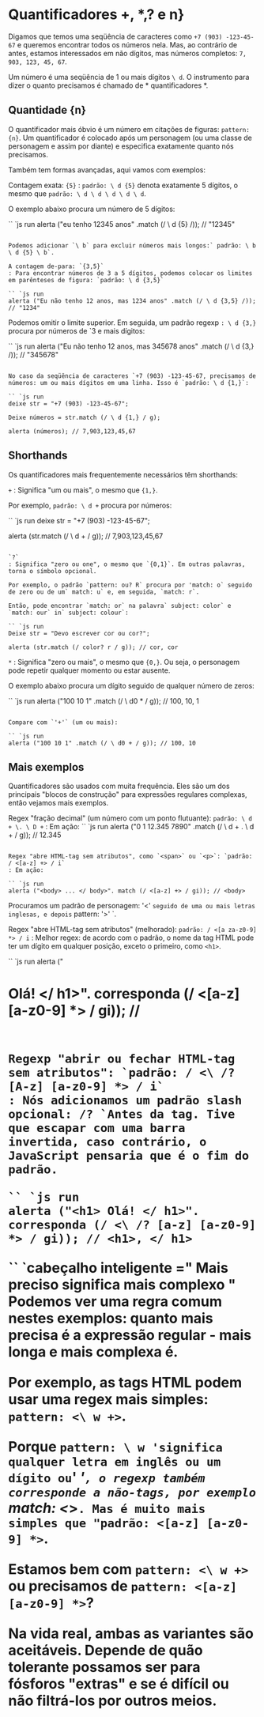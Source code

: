# Quantificadores +, *,? e n}

Digamos que temos uma seqüência de caracteres como `+7 (903) -123-45-67` e queremos encontrar todos os números nela. Mas, ao contrário de antes, estamos interessados ​​em não dígitos, mas números completos: `7, 903, 123, 45, 67`.

Um número é uma seqüência de 1 ou mais dígitos `\ d`. O instrumento para dizer o quanto precisamos é chamado de * quantificadores *.

## Quantidade {n}

O quantificador mais óbvio é um número em citações de figuras: `pattern: {n}`. Um quantificador é colocado após um personagem (ou uma classe de personagem e assim por diante) e especifica exatamente quanto nós precisamos.

Também tem formas avançadas, aqui vamos com exemplos:

Contagem exata: `{5}`
: `padrão: \ d {5}` denota exatamente 5 dígitos, o mesmo que `padrão: \ d \ d \ d \ d \ d`.

O exemplo abaixo procura um número de 5 dígitos:

`` `js run
alerta ("eu tenho 12345 anos" .match (/ \ d {5} /)); // "12345"
```

Podemos adicionar `\ b` para excluir números mais longos:` padrão: \ b \ d {5} \ b`.

A contagem de-para: `{3,5}`
: Para encontrar números de 3 a 5 dígitos, podemos colocar os limites em parênteses de figura: `padrão: \ d {3,5}`

`` `js run
alerta ("Eu não tenho 12 anos, mas 1234 anos" .match (/ \ d {3,5} /)); // "1234"
```

Podemos omitir o limite superior. Em seguida, um padrão regexp `: \ d {3,}` procura por números de `3 e mais dígitos:

`` `js run
alerta ("Eu não tenho 12 anos, mas 345678 anos" .match (/ \ d {3,} /)); // "345678"
```

No caso da seqüência de caracteres `+7 (903) -123-45-67, precisamos de números: um ou mais dígitos em uma linha. Isso é `padrão: \ d {1,}`:

`` `js run
deixe str = "+7 (903) -123-45-67";

Deixe números = str.match (/ \ d {1,} / g);

alerta (números); // 7,903,123,45,67
```

## Shorthands

Os quantificadores mais frequentemente necessários têm shorthands:

`+`
: Significa "um ou mais", o mesmo que `{1,}`.

Por exemplo, `padrão: \ d +` procura por números:

`` `js run
deixe str = "+7 (903) -123-45-67";

alerta (str.match (/ \ d + / g)); // 7,903,123,45,67
```

`?`
: Significa "zero ou one", o mesmo que `{0,1}`. Em outras palavras, torna o símbolo opcional.

Por exemplo, o padrão `pattern: ou? R` procura por 'match: o` seguido de zero ou de um` match: u` e, em seguida, `match: r`.

Então, pode encontrar `match: or` na palavra` subject: color` e `match: our` in` subject: colour`:

`` `js run
Deixe str = "Devo escrever cor ou cor?";

alerta (str.match (/ color? r / g)); // cor, cor
```

`*`
: Significa "zero ou mais", o mesmo que `{0,}`. Ou seja, o personagem pode repetir qualquer momento ou estar ausente.

O exemplo abaixo procura um dígito seguido de qualquer número de zeros:

`` `js run
alerta ("100 10 1" .match (/ \ d0 * / g)); // 100, 10, 1
```

Compare com `'+'` (um ou mais):

`` `js run
alerta ("100 10 1" .match (/ \ d0 + / g)); // 100, 10
```

## Mais exemplos

Quantificadores são usados ​​com muita frequência. Eles são um dos principais "blocos de construção" para expressões regulares complexas, então vejamos mais exemplos.

Regex "fração decimal" (um número com um ponto flutuante): `padrão: \ d + \. \ D +`
: Em ação:
`` `js run
alerta ("0 1 12.345 7890" .match (/ \ d + \. \ d + / g)); // 12.345
```

Regex "abre HTML-tag sem atributos", como `<span>` ou `<p>`: `padrão: / <[a-z] +> / i`
: Em ação:

`` `js run
alerta ("<body> ... </ body>". match (/ <[a-z] +> / gi)); // <body>
```

Procuramos um padrão de personagem: '<' `seguido de uma ou mais letras inglesas, e depois` pattern: '>' `.

Regex "abre HTML-tag sem atributos" (melhorado): `padrão: / <[a za-z0-9] *> / i`
: Melhor regex: de acordo com o padrão, o nome da tag HTML pode ter um dígito em qualquer posição, exceto o primeiro, como `<h1>`.

`` `js run
alerta ("<h1> Olá! </ h1>". corresponda (/ <[a-z] [a-z0-9] *> / gi)); // <h1>
```

Regexp "abrir ou fechar HTML-tag sem atributos": `padrão: / <\ /? [A-z] [a-z0-9] *> / i`
: Nós adicionamos um padrão slash opcional: /? `Antes da tag. Tive que escapar com uma barra invertida, caso contrário, o JavaScript pensaria que é o fim do padrão.

`` `js run
alerta ("<h1> Olá! </ h1>". corresponda (/ <\ /? [a-z] [a-z0-9] *> / gi)); // <h1>, </ h1>
```

`` `cabeçalho inteligente =" Mais preciso significa mais complexo "
Podemos ver uma regra comum nestes exemplos: quanto mais precisa é a expressão regular - mais longa e mais complexa é.

Por exemplo, as tags HTML podem usar uma regex mais simples: `pattern: <\ w +>`.

Porque `pattern: \ w 'significa qualquer letra em inglês ou um dígito ou`' _'`, o regexp também corresponde a não-tags, por exemplo `match: <_>`. Mas é muito mais simples que "padrão: <[a-z] [a-z0-9] *>`.

Estamos bem com `pattern: <\ w +>` ou precisamos de `pattern: <[a-z] [a-z0-9] *>`?

Na vida real, ambas as variantes são aceitáveis. Depende de quão tolerante possamos ser para fósforos "extras" e se é difícil ou não filtrá-los por outros meios.
```
